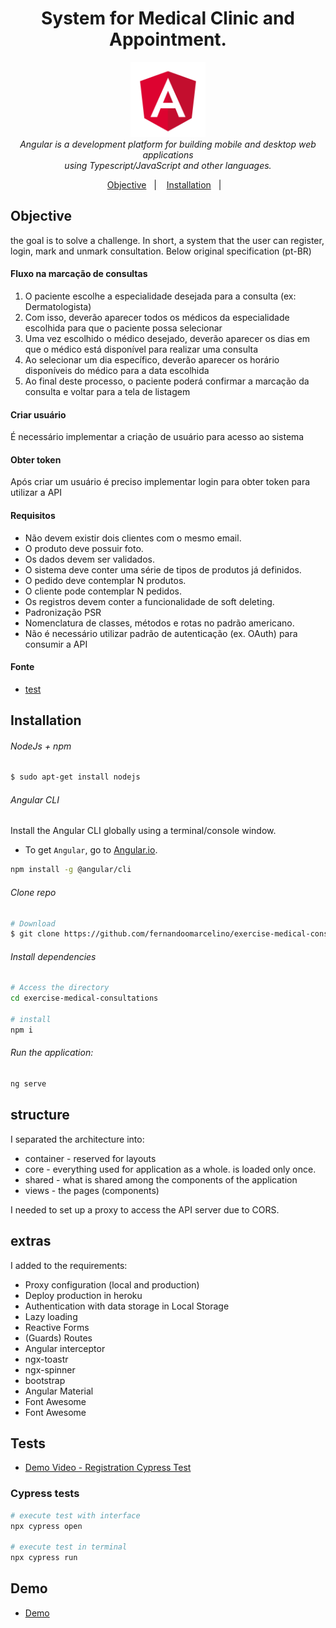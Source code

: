 <h1 align="center">
System for Medical Clinic and Appointment.</h1>

<p align="center">
  <img src="src/assets/img/brand/angular.png" alt="angular-logo" width="120px" height="120px"/>
  <br>
  <i>Angular is a development platform for building mobile and desktop web applications
    <br> using Typescript/JavaScript and other languages.</i>
  <br>
</p>


<p align="center">
  <a href="#Objective">Objective</a>&nbsp;&nbsp;&nbsp;|&nbsp;&nbsp;&nbsp;
  <a href="#Installation">Installation</a>&nbsp;&nbsp;&nbsp;|&nbsp;&nbsp;&nbsp;
</p>


## Objective
the goal is to solve a challenge. In short, a system that the user can register, login, mark and unmark consultation. Below original specification (pt-BR) 

#### Fluxo na marcação de consultas

1. O paciente escolhe a especialidade desejada para a consulta (ex: Dermatologista)
2. Com isso, deverão aparecer todos os médicos da especialidade escolhida para que o paciente possa selecionar
3. Uma vez escolhido o médico desejado, deverão aparecer os dias em que o médico está disponível para realizar uma consulta
4. Ao selecionar um dia específico, deverão aparecer os horário disponíveis do médico para a data escolhida
5. Ao final deste processo, o paciente poderá confirmar a marcação da consulta e voltar para a tela de listagem

#### Criar usuário
É necessário implementar a criação de usuário para acesso ao sistema

#### Obter token
Após criar um usuário é preciso implementar login para obter token para utilizar a API





#### Requisitos

* Não devem existir dois clientes com o mesmo email.
* O produto deve possuir foto.
* Os dados devem ser validados.
* O sistema deve conter uma série de tipos de produtos já definidos.
* O pedido deve contemplar N produtos.
* O cliente pode contemplar N pedidos.
* Os registros devem conter a funcionalidade de soft deleting.
* Padronização PSR
* Nomenclatura de classes, métodos e rotas no padrão americano.
* Não é necessário utilizar padrão de autenticação (ex. OAuth) para consumir a API

#### Fonte
- [test](https://github.com/Intmed-Software/desafio/tree/master/frontend)

## Installation
###### NodeJs + npm
```bash
$ sudo apt-get install nodejs
```

###### Angular CLI
Install the Angular CLI globally using a terminal/console window.
- To get `Angular`, go to [Angular.io](https://angular.io/).
```bash
npm install -g @angular/cli
```

###### Clone repo
``` bash
# Download
$ git clone https://github.com/fernandoomarcelino/exercise-medical-consultations.git
```

###### Install dependencies
``` bash
# Access the directory
cd exercise-medical-consultations

# install
npm i
```

###### Run the application:
``` bash
ng serve
```

## structure
I separated the architecture into: 
* container - reserved for layouts
* core - everything used for application as a whole. is loaded only once.
* shared - what is shared among the components of the application
* views - the pages (components)

I needed to set up a proxy to access the API server due to CORS.

## extras
I added to the requirements:
 * Proxy configuration (local and production)
 * Deploy production in heroku
 * Authentication with data storage in Local Storage
 * Lazy loading
 * Reactive Forms
 * (Guards) Routes
 * Angular interceptor
 * ngx-toastr
 * ngx-spinner
 * bootstrap
 * Angular Material
 * Font Awesome
 * Font Awesome

## Tests
* [Demo Video - Registration Cypress Test](https://exercise-medical-consultations.herokuapp.com/assets/cypress/register.ts.mp4)

### Cypress tests
```bash
# execute test with interface
npx cypress open

# execute test in terminal
npx cypress run
```

## Demo
* [Demo](https://exercise-medical-consultations.herokuapp.com/)
